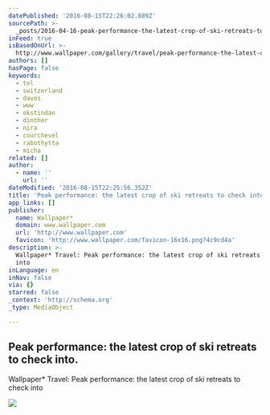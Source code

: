 ```yaml
---
datePublished: '2016-08-15T22:26:02.889Z'
sourcePath: >-
  _posts/2016-04-16-peak-performance-the-latest-crop-of-ski-retreats-to-check-i.md
inFeed: true
isBasedOnUrl: >-
  http://www.wallpaper.com/gallery/travel/peak-performance-the-latest-crop-of-ski-retreats-to-check-into
authors: []
hasPage: false
keywords:
  - tel
  - switzerland
  - davos
  - www
  - okstindan
  - dinther
  - nira
  - courchevel
  - rabothytta
  - micha
related: []
author:
  - name: ''
    url: ''
dateModified: '2016-08-15T22:25:56.352Z'
title: 'Peak performance: the latest crop of ski retreats to check into.'
app_links: []
publisher:
  name: Wallpaper*
  domain: www.wallpaper.com
  url: 'http://www.wallpaper.com'
  favicon: 'http://www.wallpaper.com/favicon-16x16.png?4c9cd4a'
description: >-
  Wallpaper* Travel: Peak performance: the latest crop of ski retreats to check
  into
inLanguage: en
inNav: false
via: {}
starred: false
_context: 'http://schema.org'
_type: MediaObject

---
```

<article style=""><h1>Peak performance: the latest crop of ski retreats to check into.</h1><p>Wallpaper* Travel: Peak performance: the latest crop of ski retreats to check into</p><img src="https://s3-us-west-2.amazonaws.com/the-grid-img/p/0c415ccc5ecac7fe44d3df195dd97fb432d25ebc.jpg" /></article>